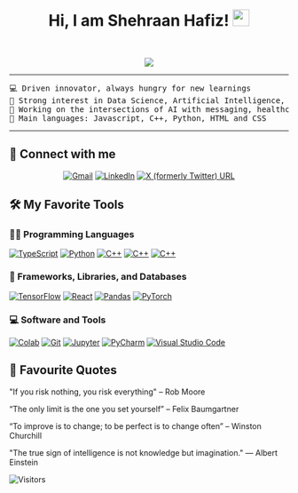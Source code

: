 <h1 align="center">
Hi, I am Shehraan Hafiz!
	<a href="https://github.com/shehraan" target="_self">
		<img src="https://media.giphy.com/media/hvRJCLFzcasrR4ia7z/giphy.gif" width="30">
	</a>
</h1>
<br/>
<p align="center">
	<a href="https://github.com/shehraan">
		<img src="https://readme-typing-svg.herokuapp.com?font=Fira+Code&pause=1000&random=false&width=435&lines=AI+Developer;Learner;Full+Stack+Developer;Student&center=true&width=380&height=45">
	</a>
</p>

<hr>

<pre>
💻 Driven innovator, always hungry for new learnings
📝 Strong interest in Data Science, Artificial Intelligence, and Embedded Development
🔭 Working on the intersections of AI with messaging, healthcare and finance
🌟 Main languages: Javascript, C++, Python, HTML and CSS
</pre>
<hr>

## 🤝 Connect with me
<p align="center">
	<a href="mailto:shehraanhafiz@gmail.com"><img src="https://img.shields.io/badge/Gmail-D14836?style=for-the-badge&logo=gmail&logoColor=white" alt="Gmail"/></a>
	<a href="https://www.linkedin.com/in/shehraan-hafiz-022a39257/"><img src="https://img.shields.io/badge/LinkedIn-0077B5?style=for-the-badge&logo=linkedin&logoColor=white" alt="LinkedIn"/></a>
    <a href="https://twitter.com/ShehraanH"><img alt="X (formerly Twitter) URL" src="https://img.shields.io/badge/Twitter-1DA1F2?style=for-the-badge&logo=twitter&logoColor=white"></a>
</p>

## 🛠️ My Favorite Tools

### 👨‍💻 Programming Languages

<p>
    <a href="https://github.com/shehraan"><img alt="TypeScript" src="https://img.shields.io/badge/TypeScript-007ACC?style=for-the-badge&logo=typescript&logoColor=white"></a>
    <a href="https://github.com/shehraan"><img alt="Python" src="https://img.shields.io/badge/Python-yellow?style=for-the-badge&logo=Python"></a>
    <a href="https://github.com/shehraan"><img alt="C++" src="https://img.shields.io/badge/C%2B%2B-00599C?style=for-the-badge&logo=c%2B%2B&logoColor=white"></a>
    <a href="https://github.com/shehraan"><img alt="C++" src="https://img.shields.io/badge/HTML-red?style=for-the-badge&logo=HTML"></a>
    <a href="https://github.com/shehraan"><img alt="C++" src="https://img.shields.io/badge/CSS-blue?style=for-the-badge&logo=CSS"></a>

### 🧰 Frameworks, Libraries, and Databases

<p>
    <a href="https://github.com/shehraan"><img alt="TensorFlow" src="https://img.shields.io/badge/TensorFlow-FF6F00?style=for-the-badge&logo=tensorflow&logoColor=white"></a>
    <a href="https://github.com/shehraan"><img alt="React" src="https://img.shields.io/badge/React-20232A?style=for-the-badge&logo=react&logoColor=61DAFB"></a>
    <a href="https://github.com/shehraan"><img alt="Pandas" src="https://img.shields.io/badge/Pandas-purple?style=for-the-badge&logo=Pandas"></a>
    <a href="https://github.com/shehraan"><img alt="PyTorch" src="https://img.shields.io/badge/Pytorch-orange?style=for-the-badge&logo=pytorch"></a>
</p>


### 💻 Software and Tools

<p>
    <a href="https://github.com/shehraan"><img alt="Colab" src="https://img.shields.io/badge/Colab-00b56a.svg?logo=google-colab&logoColor=white"></a>
    <a href="https://github.com/shehraan"><img alt="Git" src="https://img.shields.io/badge/Git%20-%23F05033.svg?logo=git&logoColor=white"></a>
    <a href="https://github.com/shehraan"><img alt="Jupyter" src="https://img.shields.io/badge/Jupyter%20-%23F37626.svg?logo=Jupyter&logoColor=white"></a>
    <a href="https://github.com/shehraan"><img alt="PyCharm" src="https://img.shields.io/badge/Pycharm-green?logo=Pycharm"></a>
    <a href="https://github.com/shehraan"><img alt="Visual Studio Code" src="https://img.shields.io/badge/Visual%20Studio%20Code-0078d7.svg?logo=visual-studio-code&logoColor=white"></a>
</p>

## 🚀 Favourite Quotes

"If you risk nothing, you risk everything" 
– Rob Moore

“The only limit is the one you set yourself” 
– Felix Baumgartner

“To improve is to change; to be perfect is to change often”
– Winston Churchill

"The true sign of intelligence is not knowledge but imagination." 
— Albert Einstein

![Visitors](https://api.visitorbadge.io/api/visitors?path=https%3A%2F%2Fgithub.com%2Fshehraan&countColor=%2300157e)

